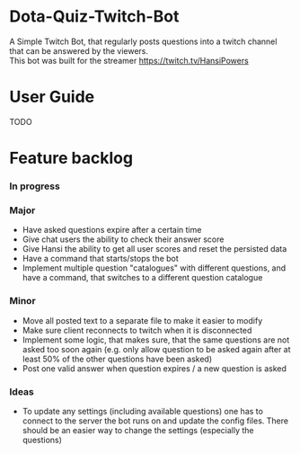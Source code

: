 # Dota-Quiz-Twitch-Bot
A Simple Twitch Bot, that regularly posts questions into a twitch channel that can be answered by the viewers.   
This bot was built for the streamer https://twitch.tv/HansiPowers

# User Guide

TODO

# Feature backlog
### In progress
### Major 

* Have asked questions expire after a certain time
* Give chat users the ability to check their answer score
* Give Hansi the ability to get all user scores and reset the persisted data
* Have a command that starts/stops the bot
* Implement multiple question "catalogues" with different questions, and have a command, that switches to a different question catalogue

### Minor

* Move all posted text to a separate file to make it easier to modify
* Make sure client reconnects to twitch when it is disconnected
* Implement some logic, that makes sure, that the same questions are not asked too soon again 
(e.g. only allow question to be asked again after at least 50% of the other questions have been asked)
* Post one valid answer when question expires / a new question is asked

### Ideas

* To update any settings (including available questions) one has to connect to the server the bot runs on and update the config files. 
There should be an easier way to change the settings (especially the questions)
